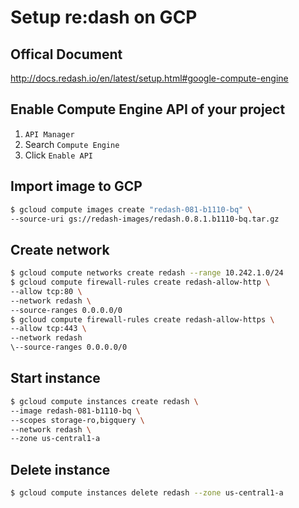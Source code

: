 # Setup re:dash on GCP

## Offical Document

http://docs.redash.io/en/latest/setup.html#google-compute-engine

## Enable Compute Engine API of your project

1. `API Manager`
2. Search `Compute Engine`
3. Click `Enable API`

## Import image to GCP

```bash
$ gcloud compute images create "redash-081-b1110-bq" \
--source-uri gs://redash-images/redash.0.8.1.b1110-bq.tar.gz
```

## Create network

```bash
$ gcloud compute networks create redash --range 10.242.1.0/24
$ gcloud compute firewall-rules create redash-allow-http \
--allow tcp:80 \
--network redash \
--source-ranges 0.0.0.0/0
$ gcloud compute firewall-rules create redash-allow-https \
--allow tcp:443 \
--network redash
\--source-ranges 0.0.0.0/0
```

## Start instance

```bash
$ gcloud compute instances create redash \
--image redash-081-b1110-bq \
--scopes storage-ro,bigquery \
--network redash \
--zone us-central1-a
```

## Delete instance

```bash
$ gcloud compute instances delete redash --zone us-central1-a
```
